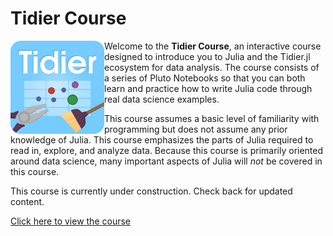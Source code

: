 # Tidier Course

<img src="https://raw.githubusercontent.com/TidierOrg/.github/main/profile/TidierOrg_logo.png" align="left" style="padding-right:10x;" width="150"/>

Welcome to the **Tidier Course**, an interactive course designed to introduce you to Julia and the Tidier.jl ecosystem for data analysis. The course consists of a series of Pluto Notebooks so that you can both learn and practice how to write Julia code through real data science examples.

This course assumes a basic level of familiarity with programming but does not assume any prior knowledge of Julia. This course emphasizes the parts of Julia required to read in, explore, and analyze data. Because this course is primarily oriented around data science, many important aspects of Julia will *not* be covered in this course.

This course is currently under construction. Check back for updated content.

[Click here to view the course](https://tidierorg.github.io/TidierCourse/)